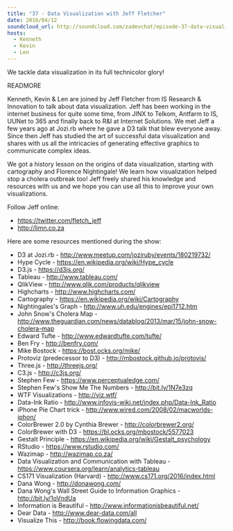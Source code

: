 ```yaml
---
title: "37 - Data Visualization with Jeff Fletcher"
date: 2016/04/12
soundcloud_url: http://soundcloud.com/zadevchat/episode-37-data-visualization
hosts:
  - Kenneth
  - Kevin
  - Len
---
```


We tackle data visualization in its full technicolor glory!

READMORE

Kenneth, Kevin & Len are joined by Jeff Fletcher from IS Research & Innovation to talk about data visualization. Jeff has been working in the internet business for quite some time, from JINX to Telkom, Antfarm to IS, UUNet to 365 and finally back to R&I at Internet Solutions. We met Jeff a few years ago at Jozi.rb where he gave a D3 talk that blew everyone away. Since then Jeff has studied the art of successful data visualization and shares with us all the intricacies of generating effective graphics to communicate complex ideas.

We got a history lesson on the origins of data visualization, starting with cartography and Florence Nightingale! We learn how visualization helped stop a cholera outbreak too! Jeff freely shared his knowledge and resources with us and we hope you can use all this to improve your own visualizations.

Follow Jeff online:

- https://twitter.com/fletch_jeff
- http://limn.co.za

Here are some resources mentioned during the show:

* D3 at Jozi.rb - http://www.meetup.com/joziruby/events/180219732/
* Hype Cycle - https://en.wikipedia.org/wiki/Hype_cycle
* D3.js - https://d3js.org/
* Tableau - http://www.tableau.com/
* QlikView - http://www.qlik.com/products/qlikview
* Highcharts - http://www.highcharts.com/
* Cartography - https://en.wikipedia.org/wiki/Cartography
* Nightingales's Graph - http://www.uh.edu/engines/epi1712.htm
* John Snow's Cholera Map - http://www.theguardian.com/news/datablog/2013/mar/15/john-snow-cholera-map
* Edward Tufte - http://www.edwardtufte.com/tufte/
* Ben Fry - http://benfry.com/
* Mike Bostock - https://bost.ocks.org/mike/
* Protoviz (predecessor to D3) - http://mbostock.github.io/protovis/
* Three.js - http://threejs.org/
* C3.js - http://c3js.org/
* Stephen Few - https://www.perceptualedge.com/
* Stephen Few's Show Me The Numbers - http://bit.ly/1N7e3zq
* WTF Visualizations - http://viz.wtf/
* Data-Ink Ratio - http://www.infovis-wiki.net/index.php/Data-Ink_Ratio
* iPhone Pie Chart trick - http://www.wired.com/2008/02/macworlds-iphon/
* ColorBrewer 2.0 by Cynthia Brewer - http://colorbrewer2.org/
* ColorBrewer with D3 - https://bl.ocks.org/mbostock/5577023
* Gestalt Principle - https://en.wikipedia.org/wiki/Gestalt_psychology
* RStudio - https://www.rstudio.com/
* Wazimap - http://wazimap.co.za/
* Data Visualization and Communication with Tableau - https://www.coursera.org/learn/analytics-tableau
* CS171 Visualization (Harvard) - http://www.cs171.org/2016/index.html
* Dana Wong - http://donawong.com/
* Dana Wong's Wall Street Guide to Information Graphics - http://bit.ly/1oVndUa
* Information is Beautiful - http://www.informationisbeautiful.net/
* Dear Data - http://www.dear-data.com/all
* Visualize This - http://book.flowingdata.com/
